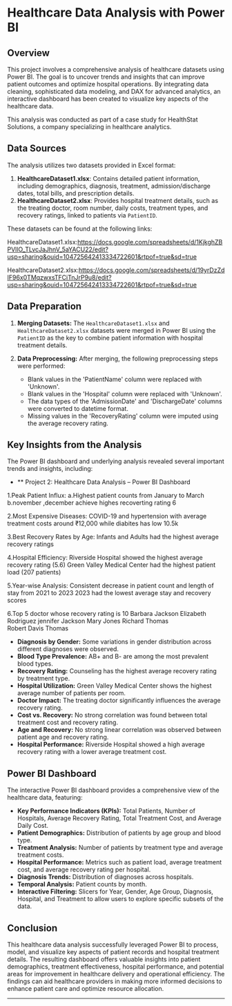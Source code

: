 # Healthcare Data Analysis with Power BI

## Overview

This project involves a comprehensive analysis of healthcare datasets using Power BI. The goal is to uncover trends and insights that can improve patient outcomes and optimize hospital operations. By integrating data cleaning, sophisticated data modeling, and DAX for advanced analytics, an interactive dashboard has been created to visualize key aspects of the healthcare data.

This analysis was conducted as part of a case study for HealthStat Solutions, a company specializing in healthcare analytics.

## Data Sources

The analysis utilizes two datasets provided in Excel format:

1.  **HealthcareDataset1.xlsx**: Contains detailed patient information, including demographics, diagnosis, treatment, admission/discharge dates, total bills, and prescription details.
2.  **HealthcareDataset2.xlsx**: Provides hospital treatment details, such as the treating doctor, room number, daily costs, treatment types, and recovery ratings, linked to patients via `PatientID`.

These datasets can be found at the following links:

HealthcareDataset1.xlsx:https://docs.google.com/spreadsheets/d/1KjkghZBPVllO_TLvcJaJhnV_5aYACU22/edit?usp=sharing&ouid=104725642413334722601&rtpof=true&sd=true

HealthcareDataset2.xlsx:https://docs.google.com/spreadsheets/d/19yrDzZdIF96x0TMqzwxsTFCiTnJrP9u8/edit?usp=sharing&ouid=104725642413334722601&rtpof=true&sd=true

## Data Preparation

1.  **Merging Datasets:** The `HealthcareDataset1.xlsx` and `HealthcareDataset2.xlsx` datasets were merged in Power BI using the `PatientID` as the key to combine patient information with hospital treatment details.

2.  **Data Preprocessing:** After merging, the following preprocessing steps were performed:
    * Blank values in the 'PatientName' column were replaced with 'Unknown'.
    * Blank values in the 'Hospital' column were replaced with 'Unknown'.
    * The data types of the 'AdmissionDate' and 'DischargeDate' columns were converted to datetime format.
    * Missing values in the 'RecoveryRating' column were imputed using the average recovery rating.

## Key Insights from the Analysis

The Power BI dashboard and underlying analysis revealed several important trends and insights, including:
* ** Project 2: Healthcare Data Analysis – Power BI Dashboard

1.Peak Patient Influx:
a.Highest patient counts from January to March
b.november ,december achieve highes recoverting rating 6

2.Most Expensive Diseases:
COVID-19 and hypertension  with average treatment costs around ₹12,000
while diabites has low  10.5k


3.Best Recovery Rates by Age:
Infants and Adults had the highest average recovery ratings 

4.Hospital Efficiency:
Riverside Hospital showed the highest average recovery rating (5.6)
Green Valley Medical Center had the highest patient load (207 patients)

5.Year-wise Analysis:
Consistent decrease in patient count and length of stay from 2021 to 2023
2023 had the lowest average stay and recovery scores

6.Top 5 doctor whose recovery rating is 10
   Barbara Jackson
   Elizabeth Rodriguez 
   jennifer Jackson 
   Mary Jones 
   Richard Thomas  
   Robert Davis 
   Thomas
   
* **Diagnosis by Gender:** Some variations in gender distribution across different diagnoses were observed.
* **Blood Type Prevalence:** AB+ and B- are among the most prevalent blood types.
* **Recovery Rating:** Counseling has the highest average recovery rating by treatment type.
* **Hospital Utilization:** Green Valley Medical Center shows the highest average number of patients per room.
* **Doctor Impact:** The treating doctor significantly influences the average recovery rating.
* **Cost vs. Recovery:** No strong correlation was found between total treatment cost and recovery rating.
* **Age and Recovery:** No strong linear correlation was observed between patient age and recovery rating.
* **Hospital Performance:** Riverside Hospital showed a high average recovery rating with a lower average treatment cost.

## Power BI Dashboard

The interactive Power BI dashboard provides a comprehensive view of the healthcare data, featuring:

* **Key Performance Indicators (KPIs):** Total Patients, Number of Hospitals, Average Recovery Rating, Total Treatment Cost, and Average Daily Cost.
* **Patient Demographics:** Distribution of patients by age group and blood type.
* **Treatment Analysis:** Number of patients by treatment type and average treatment costs.
* **Hospital Performance:** Metrics such as patient load, average treatment cost, and average recovery rating per hospital.
* **Diagnosis Trends:** Distribution of diagnoses across hospitals.
* **Temporal Analysis:** Patient counts by month.
* **Interactive Filtering:** Slicers for Year, Gender, Age Group, Diagnosis, Hospital, and Treatment to allow users to explore specific subsets of the data.

## Conclusion

This healthcare data analysis successfully leveraged Power BI to process, model, and visualize key aspects of patient records and hospital treatment details. The resulting dashboard offers valuable insights into patient demographics, treatment effectiveness, hospital performance, and potential areas for improvement in healthcare delivery and operational efficiency. The findings can aid healthcare providers in making more informed decisions to enhance patient care and optimize resource allocation.

---

